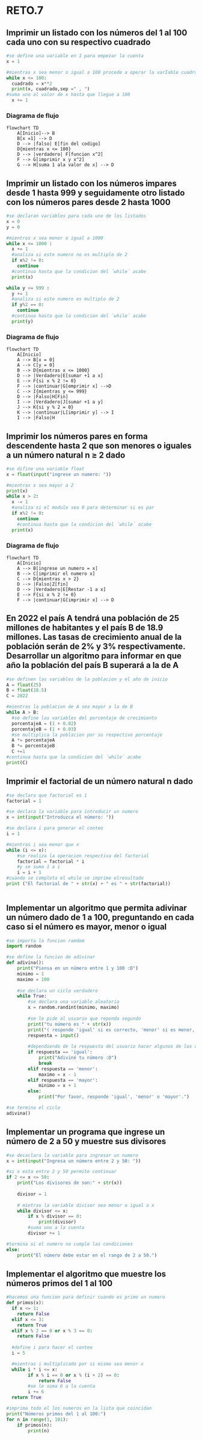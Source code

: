 # RETO.7
## Imprimir un listado con los números del 1 al 100 cada uno con su respectivo cuadrado
````python
#se define una variable en 1 para empezar la cuenta
x = 1

#mientras x sea menor o igual a 100 procede a operar la varIable cuadrado 
while x <= 100:
  cuadrado = x**2
  print(x, cuadrado,sep =" , ")
#suma uno al valor de x hasta que llegue a 100
  x += 1

````
### Diagrama de flujo 

````mermaid
flowchart TD
    A[Inicio]--> B
    B[x =1] --> D
    D --> |falso| E[fin del codigo]
    D{mientras x <= 100} 
    D --> |verdadero| F[funcion x^2]
    F --> G[imprimir x y x^2]
    G --> H[suma 1 ala valor de x] --> D

````

## Imprimir un listado con los números impares desde 1 hasta 999 y seguidamente otro listado con los números pares desde 2 hasta 1000

````python
#se declaran variables para cada uno de los listados
x = 0
y = 0

#mientras x sea menor o igual a 1000 
while x <= 1000 :
  x += 1
  #analiza si este numero no es multiplo de 2
  if x%2 != 0:
    continue
  #continua hasta que la condicion del ´while´ acabe
  print(x)

while y <= 999 :
  y += 1
  #analiza si este numero es multiplo de 2
  if y%2 == 0:
    continue
  #continua hasta que la condicion del ´while´ acabe
  print(y)
````
### Diagrama de flujo 

````mermaid
flowchart TD
    A[Inicio]
    A --> B[x = 0]
    A --> C[y = 0]
    B --> D{mientras x <= 1000} 
    D --> |Verdadero|E[sumar +1 a x]
    E --> F{si x % 2 != 0}
    F --> |continuar|G[emprimir x] -->D
    C --> I{mientras y <= 999} 
    D --> |Falso|H[Fin]
    I --> |Verdadero|J[sumar +1 a y]
    J --> K{si y % 2 = 0}
    K --> |continuar|L[imprimir y] --> I
    I --> |Falso|H 
````

## Imprimir los números pares en forma descendente hasta 2 que son menores o iguales a un número natural n ≥ 2 dado

````python
#se difine una variable float
x = float(input("ingrese un numero: "))

#mientras x sea mayor a 2
print(x)
while x > 2:
  x -= 1
  #analiza si el modulo sea 0 para determinar si es par
  if x%2 != 0:
    continue
    #continua hasta que la condicion del ´while´ acabe
  print(x)
````
### Diagrama de flujo 

````mermaid
flowchart TD
    A[Inicio]
    A --> B[ingrese un numero = x]
    B --> C[imprimir el numero x]
    C --> D{mientras x > 2}
    D --> |Falso|Z[fin]
    D --> |Verdadero|E[Restar -1 a x]
    E --> F{si x % 2 != 0}
    F --> |continuar|G[imprimir x] --> D
````

## En 2022 el país A tendrá una población de 25 millones de habitantes y el país B de 18.9 millones. Las tasas de crecimiento anual de la población serán de 2% y 3% respectivamente. Desarrollar un algoritmo para informar en que año la población del país B superará a la de A

````python
#se definen las variables de la poblacion y el año de inicio
A = float(25)
B = float(18.5)
C = 2022

#mientras la poblacion de A sea mayor a la de B
while A > B:
  #se define las variables del porcentaje de crecimiento 
  porcentajeA = (1 + 0.02)
  porcentajeB = (1 + 0.03)
  #se multiplica la poblacion por su respectivo porcentaje
  A *= porcentajeA
  B *= porcentajeB
  C +=1
#continua hasta que la condicion del ´while´ acabe
print(C)

````

## Imprimir el factorial de un número natural n dado

````python
#se declara que factorial es 1
factorial = 1

#se declara la variable para introducir un numero
x = int(input("Introduzca el número: "))

#se declara i para generar el conteo
i = 1

#mientras i sea menor que x 
while (i <= x):
    #se realiza la operacion respectiva del factorial
    factorial = factorial * i
    #y se suma 1 a i
    i = i + 1
#cuando se completa el while se imprime elresultado
print ("El factorial de " + str(x) + " es " + str(factorial))
    
````

## Implementar un algoritmo que permita adivinar un número dado de 1 a 100, preguntando en cada caso si el número es mayor, menor o igual

````python
#se importa la funcion ramdom
import random

#se define la funcion de adivinar
def adivina():
    print("Piensa en un número entre 1 y 100 :D")
    minimo = 1
    maximo = 100
    
    #se declara un ciclo verdadero
    while True:
        #se declara una variable aleatoria 
        x = random.randint(minimo, maximo)
        
        #se le pide al usuario que reponda segundo 
        print("tu número es " + str(x))
        print("( responde 'igual' si es correcto, 'menor' si es menor, 'mayor' si es mayor):")
        respuesta = input()
        
        #dependiendo de la respuesta del usuario hacer algunos de los condicionales
        if respuesta == 'igual':
            print("Adiviné tu número :D")
            break
        elif respuesta == 'menor':
            maximo = x - 1
        elif respuesta == 'mayor':
            minimo = x + 1
        else:
            print("Por favor, responde 'igual', 'menor' o 'mayor'.")

#se termina el ciclo
adivina()

````
## Implementar un programa que ingrese un número de 2 a 50 y muestre sus divisores

````python
#se decaclara la variable para ingresar un numero
x = int(input("Ingresa un número entre 2 y 50: "))

#si x esta entre 2 y 50 permite continuar
if 2 <= x <= 50:
    print("Los divisores de son:" + str(x))
    
    divisor = 1
    
    # mietras la variable divisor sea menor o igual a x 
    while divisor <= x:
        if x % divisor == 0:
            print(divisor)
        #suma uno a la cuenta
        divisor += 1

#termina si el numero no cumple las condiciones
else:
    print("El número debe estar en el rango de 2 a 50.")

````
## Implementar el algoritmo que muestre los números primos del 1 al 100

````python
#hacemos una funcion para definir cuando es primo un numero
def primos(x):
  if x <= 1:
    return False
  elif x <= 3:
    return True
  elif x % 2 == 0 or x % 3 == 0:
    return False
  
  #define i para hacer el conteo
  i = 5

  #mientras i multiplicado por si mismo sea menor x
  while i * i <= x:
        if x % i == 0 or x % (i + 2) == 0:
            return False
        #se le suma 6 a la cuenta
        i += 6
  return True

#imprima todo el los numeros en la lista que coincidan
print("Números primos del 1 al 100:")
for n in range(1, 101):
    if primos(n):
        print(n)
````

